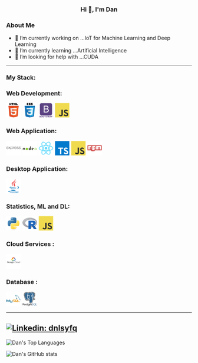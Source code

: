 <h3 align="center">Hi 👋, I'm Dan </h3>

### About Me
- 🔭 I’m currently working on ...IoT for Machine Learning and Deep Learning
- 🌱 I’m currently learning ...Artificial Intelligence
- 🤔 I’m looking for help with ...CUDA
---
### My Stack:

### Web Development:
<p align="left"> 
  <img src="https://raw.githubusercontent.com/devicons/devicon/master/icons/html5/html5-original-wordmark.svg" alt="html5" width="40" height="40"/> 
  <img src="https://raw.githubusercontent.com/devicons/devicon/master/icons/css3/css3-original-wordmark.svg" alt="css3" width="40" height="40"/> 
  <img src="https://raw.githubusercontent.com/devicons/devicon/master/icons/bootstrap/bootstrap-plain-wordmark.svg" alt="bootstrap" width="40" height="40"/>
  <img src="https://raw.githubusercontent.com/devicons/devicon/master/icons/javascript/javascript-original.svg" alt="javascript" width="40" height="40"/> 
</p>

<h3 align="left">Web Application: </h3>
<p align="left"> 
  <img src="https://raw.githubusercontent.com/devicons/devicon/master/icons/express/express-original-wordmark.svg" width="40" height="40"/> 
  <img src="https://raw.githubusercontent.com/devicons/devicon/master/icons/nodejs/nodejs-original-wordmark.svg" width="40" height="40"/> 
  <img src="https://raw.githubusercontent.com/devicons/devicon/master/icons/react/react-original.svg" width="40" height="40"/>  
  <img src="https://raw.githubusercontent.com/devicons/devicon/master/icons/typescript/typescript-original.svg" width="40" height="40"/> 
  <img src="https://raw.githubusercontent.com/devicons/devicon/master/icons/javascript/javascript-original.svg" width="40" height="40"/> 
  <img src="https://raw.githubusercontent.com/devicons/devicon/master/icons/npm/npm-original-wordmark.svg" width="40" height="40"/> 
</p>  

<h3 align="left">Desktop Application: </h3>
<p align="left"> 
  <img src="https://raw.githubusercontent.com/devicons/devicon/master/icons/java/java-original.svg" width="40" height="40"/> 
</p> 

<h3 align="left">Statistics, ML and DL: </h3>
<p align="left"> 
    <img src="https://raw.githubusercontent.com/devicons/devicon/master/icons/python/python-original.svg" width="40" height="40"/> 
    <img src="https://raw.githubusercontent.com/devicons/devicon/master/icons/r/r-original.svg" width="40" height="40"/>
    <img src="https://raw.githubusercontent.com/devicons/devicon/master/icons/javascript/javascript-original.svg" width="40" height="40"/> 
</p>

<h3 align="left">Cloud Services :</h3>
<p align="left">   
  <img src="https://raw.githubusercontent.com/devicons/devicon/master/icons/googlecloud/googlecloud-original-wordmark.svg" width="40" height="40"/>   
</p>
  
<h3 align="left">Database :</h3>
<p align="left"> 
  <img src="https://raw.githubusercontent.com/devicons/devicon/master/icons/mysql/mysql-original-wordmark.svg" width="40" height="40"/> 
  <img src="https://raw.githubusercontent.com/devicons/devicon/master/icons/postgresql/postgresql-original-wordmark.svg" width="40" height="40"/> 
</p>  
  
 
  
---
[![Linkedin: dnlsyfq](https://img.shields.io/badge/-danialjalaluddin-blue?style=flat-square&logo=Linkedin&logoColor=white&link=https://www.linkedin.com/in/danialjalaluddin/)](https://www.linkedin.com/in/danialjalaluddin/)
---
![Dan's Top Languages](https://github-readme-stats.vercel.app/api/top-langs/?username=dnlsyfq&langs_count=10)

![Dan's GitHub stats](https://github-readme-stats.vercel.app/api?username=dnlsyfq&show_icons=true&count_private=true&theme=default)
